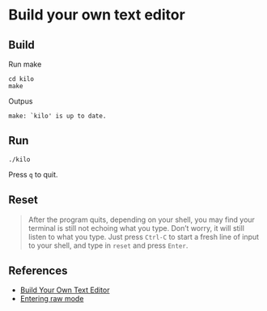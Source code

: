 # Build your own text editor

## Build

Run make

```
cd kilo
make
```

Outpus

```
make: `kilo' is up to date.
```

## Run

```
./kilo
```

Press `q` to quit.

## Reset

> After the program quits, depending on your shell, you may find your terminal is still not echoing what you type. Don’t worry, it will still listen to what you type. Just press `Ctrl-C` to start a fresh line of input to your shell, and type in `reset` and press `Enter`.


## References

- [Build Your Own Text Editor](https://viewsourcecode.org/snaptoken/kilo/01.setup.html)
- [Entering raw mode](https://viewsourcecode.org/snaptoken/kilo/02.enteringRawMode.html)

